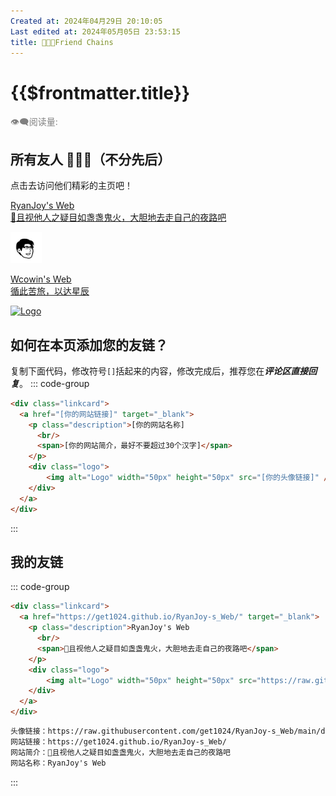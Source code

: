 ```yaml
---
Created at: 2024年04月29日 20:10:05
Last edited at: 2024年05月05日 23:53:15
title: 🧑‍🤝‍🧑Friend Chains
---
```


# {{$frontmatter.title}}

<div class="flex gap-[4px] items-center" style="color:gray;font-size:14px;">
  👁️‍🗨️阅读量: <span id="busuanzi_container_page_pv">
    <span id="busuanzi_value_page_pv" />
  </span>
</div>

## 所有友人 🧑‍🤝‍🧑（不分先后）
点击去访问他们精彩的主页吧！
<div class="linkcard-container">
  <div class="linkcard">
    <a href="https://get1024.github.io/RyanJoy-s_Web/" target="_blank">
      <p class="description">RyanJoy's Web
        <br/>
        <span>🌟且视他人之疑目如盏盏鬼火，大胆地去走自己的夜路吧</span>
      </p>
      <div class="logo">
          <img alt="Logo" width="50px" height="50px" src="https://raw.githubusercontent.com/get1024/RyanJoy-s_Web/main/docs/public/avatar.png" />
      </div>
    </a>
  </div>
  <div class="linkcard">
    <a href="https://wcowin.work/" target="_blank">
      <p class="description">Wcowin's Web
        <br/>
        <span>循此苦旅，以达星辰</span>
      </p>
      <div class="logo">
          <img alt="Logo" width="50px" height="50px" src="https://s2.loli.net/2024/02/01/gaE47y5fKM6kosV.png" />
      </div>
    </a>
  </div>
</div>

<!-- <div class="linkcard-container">
  <div class="linkcard">
    <a href="https://vitepress.yiov.top/" target="_blank">
      <p class="description">Vitepress中文搭建教程<br><span>https://vitepress.yiov.top/</span></p>
      <div class="logo">
          <img alt="Logo" width="70px" height="70px" src="https://vitepress.yiov.top/logo.png" />
      </div>
    </a>
  </div>
  <div class="linkcard">
    <a href="https://vitepress.yiov.top/" target="_blank">
      <p class="description">Vitepress中文搭建教程<br><span>https://vitepress.yiov.top/</span></p>
      <div class="logo">
          <img alt="Logo" width="70px" height="70px" src="https://vitepress.yiov.top/logo.png" />
      </div>
    </a>
  </div>
</div> -->

## 如何在本页添加您的友链？
复制下面代码，修改符号`[]`括起来的内容，修改完成后，推荐您在***评论区直接回复***。
::: code-group
```html
<div class="linkcard">
  <a href="[你的网站链接]" target="_blank">
    <p class="description">[你的网站名称]
      <br/>
      <span>[你的网站简介，最好不要超过30个汉字]</span>
    </p>
    <div class="logo">
        <img alt="Logo" width="50px" height="50px" src="[你的头像链接]" />
    </div>
  </a>
</div>
```
:::

## 我的友链
::: code-group
```html
<div class="linkcard">
  <a href="https://get1024.github.io/RyanJoy-s_Web/" target="_blank">
    <p class="description">RyanJoy's Web
      <br/>
      <span>🌟且视他人之疑目如盏盏鬼火，大胆地去走自己的夜路吧</span>
    </p>
    <div class="logo">
        <img alt="Logo" width="50px" height="50px" src="https://raw.githubusercontent.com/get1024/RyanJoy-s_Web/main/docs/public/avatar.png" />
    </div>
  </a>
</div>
```
```markdown
头像链接：https://raw.githubusercontent.com/get1024/RyanJoy-s_Web/main/docs/public/avatar.png
网站链接：https://get1024.github.io/RyanJoy-s_Web/
网站简介：🌟且视他人之疑目如盏盏鬼火，大胆地去走自己的夜路吧
网站名称：RyanJoy's Web
```
:::